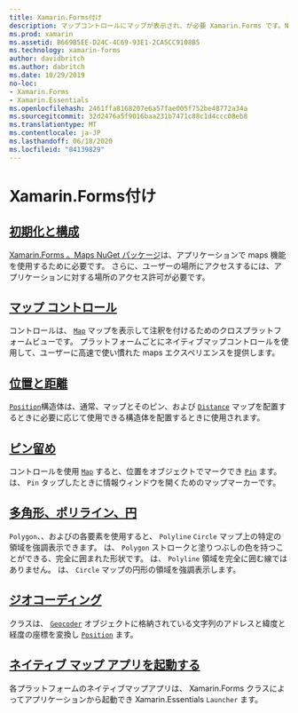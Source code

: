 ```yaml
---
title: Xamarin.Forms付け
description: マップコントロールにマップが表示され、が必要 Xamarin.Forms です。NuGet パッケージをマップします。
ms.prod: xamarin
ms.assetid: B669B5EE-D24C-4C69-93E1-2CA5CC9108B5
ms.technology: xamarin-forms
author: davidbritch
ms.author: dabritch
ms.date: 10/29/2019
no-loc:
- Xamarin.Forms
- Xamarin.Essentials
ms.openlocfilehash: 2461ffa8168207e6a57fae005f752be48772a34a
ms.sourcegitcommit: 32d2476a5f9016baa231b7471c88c1d4ccc08eb8
ms.translationtype: MT
ms.contentlocale: ja-JP
ms.lasthandoff: 06/18/2020
ms.locfileid: "84139829"
---
```

# <a name="xamarinforms-map"></a>Xamarin.Forms付け

## <a name="initialization-and-configuration"></a>[初期化と構成](setup.md)

[ Xamarin.Forms 。Maps NuGet パッケージ](https://www.nuget.org/packages/Xamarin.Forms.Maps/)は、アプリケーションで maps 機能を使用するために必要です。 さらに、ユーザーの場所にアクセスするには、アプリケーションに対する場所のアクセス許可が必要です。

## <a name="map-control"></a>[マップ コントロール](map.md)

コントロールは、 [`Map`](xref:Xamarin.Forms.Maps.Map) マップを表示して注釈を付けるためのクロスプラットフォームビューです。 プラットフォームごとにネイティブマップコントロールを使用して、ユーザーに高速で使い慣れた maps エクスペリエンスを提供します。

## <a name="position-and-distance"></a>[位置と距離](position-distance.md)

[`Position`](xref:Xamarin.Forms.Maps.Position)構造体は、通常、マップとそのピン、および [`Distance`](xref:Xamarin.Forms.Maps.Distance) マップを配置するときに必要に応じて使用できる構造体を配置するときに使用されます。

## <a name="pins"></a>[ピン留め](pins.md)

コントロールを使用 [`Map`](xref:Xamarin.Forms.Maps.Map) すると、位置をオブジェクトでマークでき [`Pin`](xref:Xamarin.Forms.Maps.Pin) ます。 は、 `Pin` タップしたときに情報ウィンドウを開くためのマップマーカーです。

## <a name="polygons-polylines-and-circles"></a>[多角形、ポリライン、円](polygons.md)

`Polygon`、、およびの各要素を使用すると、 `Polyline` `Circle` マップ上の特定の領域を強調表示できます。 は、 `Polygon` ストロークと塗りつぶしの色を持つことができる、完全に囲まれた形状です。 は、 `Polyline` 領域を完全に囲む線ではありません。 は、 `Circle` マップの円形の領域を強調表示します。

## <a name="geocoding"></a>[ジオコーディング](geocoder.md)

クラスは、 [`Geocoder`](xref:Xamarin.Forms.Maps.Geocoder) オブジェクトに格納されている文字列のアドレスと緯度と経度の座標を変換し [`Position`](xref:Xamarin.Forms.Maps.Position) ます。

## <a name="launch-the-native-map-app"></a>[ネイティブ マップ アプリを起動する](native-map-app.md)

各プラットフォームのネイティブマップアプリは、 Xamarin.Forms クラスによってアプリケーションから起動でき Xamarin.Essentials `Launcher` ます。
